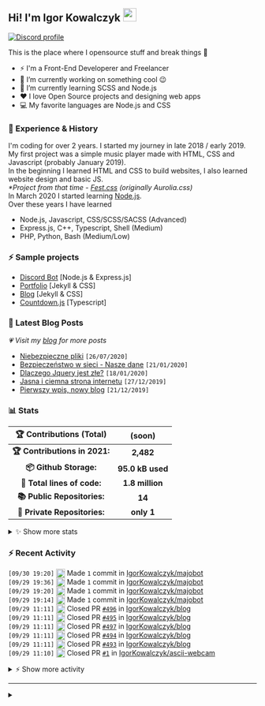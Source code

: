 <!-- ## Hi! I'm Igor Kowalczyk 🖐️ -->
## Hi! I'm Igor Kowalczyk <img src="https://raw.githubusercontent.com/igorkowalczyk/igorkowalczyk/master/src/images/wave.gif" width="27px">

[![Discord profile](https://discord.c99.nl/widget/theme-3/440200028292907048.png)](https://discord.com/users/440200028292907048)

This is the place where I opensource stuff and break things :rofl:

- ⚡  I'm a Front-End Developerer and Freelancer
- 🔭 I’m currently working on something cool :wink:
- 🌱 I’m currently learning SCSS and Node.js
- ❤️ I love Open Source projects and designing web apps
- 💻 My favorite languages are Node.js and CSS

### 💪 Experience & History
I'm coding for over 2 years. I started my journey in late 2018 / early 2019.<br>
My first project was a simple music player made with HTML, CSS and Javascript (probably January 2019).<br>
In the beginning I learned HTML and CSS to build websites, I also learned website design and basic JS.<br>
*\*Project from that time - [Fest.css](https://github.com/igorkowalczyk/fest) (originally Aurolia.css)*<br>
In March 2020 I started learning [Node.js](https://nodejs.org).<br>
Over these years I have learned
 * Node.js, Javascript, CSS/SCSS/SACSS (Advanced)
 * Express.js, C++, Typescript, Shell (Medium)
 * PHP, Python, Bash (Medium/Low)

### ⚡ Sample projects

* [Discord Bot](https://github.com/igorkowalczyk/majobot) [Node.js & Express.js]
* [Portfolio](https://igorkowalczyk.github.io) [Jekyll & CSS] 
* [Blog](https://igorkowalczyk.github.io/blog) [Jekyll & CSS] 
* [Countdown.js](https://igorkowalczyk.github.io/countdown) [Typescript] 

### 📕 Latest Blog Posts
*💗 Visit my [blog](https://igorkowalczyk.github.io/blog) for more posts*
<!-- START_SECTION:feed -->
   - [Niebezpieczne pliki](https://igorkowalczyk.github.io/blog/internet/2020/07/27/Niebezpieczne-pliki) `[26/07/2020]`
- [Bezpieczeństwo w sieci - Nasze dane](https://igorkowalczyk.github.io/blog/internet/2020/01/22/Bezpiecze%C5%84stwo-w-sieci-nasze-dane) `[21/01/2020]`
- [Dlaczego Jquery jest złe?](https://igorkowalczyk.github.io/blog/internet/programowanie/javascript/2020/01/19/Dlaczego-Jquery-jest-z%C5%82e) `[18/01/2020]`
- [Jasna i ciemna strona internetu](https://igorkowalczyk.github.io/blog/internet/2019/12/28/Jasna-i-ciemna-strona-internetu) `[27/12/2019]`
- [Pierwszy wpis, nowy blog](https://igorkowalczyk.github.io/blog/offtop/2019/12/22/Pierwszy-wpis,-nowy-blog) `[21/12/2019]`
<!-- Posts last updated on Sat Oct 02 2021 19:26:51 GMT+0000 (Coordinated Universal Time) -->
   <!-- END_SECTION:feed -->

### 📊 Stats

<!--START_SECTION:waka-->
 | 🏆 Contributions (Total) | (soon) |
|:-:|:-:|
| **🏆 Contributions in 2021:** | **2,482**|
| **📦 Github Storage:** | **95.0 kB used**|
| **📝 Total lines of code:** | **1.8 million**|
| **📚 Public Repositories:** | **14** |
| **🔑 Private Repositories:** | **only 1** |
<details><summary>✨ Show more stats</summary>

#### 🌞 I work most during day 

```text
🌞 Morning    185 commits    ████░░░░░░░░░░░░░░░░░░░░░   18.12% 
🌆 Daytime    506 commits    ████████████░░░░░░░░░░░░░   49.56% 
🌃 Evening    317 commits    ███████░░░░░░░░░░░░░░░░░░   31.05% 
🌙 Night      13 commits     ░░░░░░░░░░░░░░░░░░░░░░░░░   1.27%
```
#### 📅 I'm most productive on Tuesday 

```text
Monday       111 commits    ██░░░░░░░░░░░░░░░░░░░░░░░   10.87% 
Tuesday      209 commits    █████░░░░░░░░░░░░░░░░░░░░   20.47% 
Wednesday    204 commits    █████░░░░░░░░░░░░░░░░░░░░   19.98% 
Thursday     119 commits    ███░░░░░░░░░░░░░░░░░░░░░░   11.66% 
Friday       127 commits    ███░░░░░░░░░░░░░░░░░░░░░░   12.44% 
Saturday     145 commits    ███░░░░░░░░░░░░░░░░░░░░░░   14.2% 
Sunday       106 commits    ██░░░░░░░░░░░░░░░░░░░░░░░   10.38%
```


#### 📊 Weekly work stats 

```text
💬 Programming Languages: 
JSON                     1 min               ████████████████████░░░░░   83.04% 
JavaScript               0 secs              ███░░░░░░░░░░░░░░░░░░░░░░   12.03% 
Text                     0 secs              ░░░░░░░░░░░░░░░░░░░░░░░░░   3.25% 
Other                    0 secs              ░░░░░░░░░░░░░░░░░░░░░░░░░   1.68%

💻 Operating System: 
Linux                    2 mins              █████████████████████████   100.0%
```

</details>

<!-- Wakatime stats generated at 2021-10-02 19:18:54.268355 -->
<!--END_SECTION:waka-->

### :zap: Recent Activity
<!--START_SECTION:activity-->
`[09/30 19:20]` <a href="https://github.com/igorkowalczyk" title="📝"><img alt="📝" src="https://github.com/igorkowalczykbot/github-activity/raw/master/icons/commit.png" align="top" height="18"></a> Made `1` commit in [IgorKowalczyk/majobot](https://github.com/IgorKowalczyk/majobot)  
`[09/29 19:36]` <a href="https://github.com/igorkowalczyk" title="📝"><img alt="📝" src="https://github.com/igorkowalczykbot/github-activity/raw/master/icons/commit.png" align="top" height="18"></a> Made `1` commit in [IgorKowalczyk/majobot](https://github.com/IgorKowalczyk/majobot)  
`[09/29 19:20]` <a href="https://github.com/igorkowalczyk" title="📝"><img alt="📝" src="https://github.com/igorkowalczykbot/github-activity/raw/master/icons/commit.png" align="top" height="18"></a> Made `1` commit in [IgorKowalczyk/majobot](https://github.com/IgorKowalczyk/majobot)  
`[09/29 19:14]` <a href="https://github.com/igorkowalczyk" title="📝"><img alt="📝" src="https://github.com/igorkowalczykbot/github-activity/raw/master/icons/commit.png" align="top" height="18"></a> Made `1` commit in [IgorKowalczyk/majobot](https://github.com/IgorKowalczyk/majobot)  
`[09/29 11:11]` <a href="https://github.com/igorkowalczyk" title="❌"><img alt="❌" src="https://github.com/igorkowalczykbot/github-activity/raw/master/icons/pr-close.png" align="top" height="18"></a> Closed PR [`#496`](https://github.com//IgorKowalczyk/blog/pull/496 'New comment by top-kreditka.ru') in [IgorKowalczyk/blog](https://github.com/IgorKowalczyk/blog)  
`[09/29 11:11]` <a href="https://github.com/igorkowalczyk" title="❌"><img alt="❌" src="https://github.com/igorkowalczykbot/github-activity/raw/master/icons/pr-close.png" align="top" height="18"></a> Closed PR [`#495`](https://github.com//IgorKowalczyk/blog/pull/495 'New comment by top-kreditka.ru') in [IgorKowalczyk/blog](https://github.com/IgorKowalczyk/blog)  
`[09/29 11:11]` <a href="https://github.com/igorkowalczyk" title="❌"><img alt="❌" src="https://github.com/igorkowalczykbot/github-activity/raw/master/icons/pr-close.png" align="top" height="18"></a> Closed PR [`#497`](https://github.com//IgorKowalczyk/blog/pull/497 'New comment by top-kreditka.ru') in [IgorKowalczyk/blog](https://github.com/IgorKowalczyk/blog)  
`[09/29 11:11]` <a href="https://github.com/igorkowalczyk" title="❌"><img alt="❌" src="https://github.com/igorkowalczykbot/github-activity/raw/master/icons/pr-close.png" align="top" height="18"></a> Closed PR [`#494`](https://github.com//IgorKowalczyk/blog/pull/494 'New comment by top-creditka.ru') in [IgorKowalczyk/blog](https://github.com/IgorKowalczyk/blog)  
`[09/29 11:11]` <a href="https://github.com/igorkowalczyk" title="❌"><img alt="❌" src="https://github.com/igorkowalczykbot/github-activity/raw/master/icons/pr-close.png" align="top" height="18"></a> Closed PR [`#493`](https://github.com//IgorKowalczyk/blog/pull/493 'New comment by top-creditka.ru') in [IgorKowalczyk/blog](https://github.com/IgorKowalczyk/blog)  
`[09/29 11:10]` <a href="https://github.com/igorkowalczyk" title="❌"><img alt="❌" src="https://github.com/igorkowalczykbot/github-activity/raw/master/icons/pr-close.png" align="top" height="18"></a> Closed PR [`#1`](https://github.com//IgorKowalczyk/ascii-webcam/pull/1 'Bump pillow from 8.3.1 to 8.3.2') in [IgorKowalczyk/ascii-webcam](https://github.com/IgorKowalczyk/ascii-webcam)  

<details><summary>⚡ Show more activity</summary>

`[09/29 11:10]` <a href="https://github.com/igorkowalczyk" title="📝"><img alt="📝" src="https://github.com/igorkowalczykbot/github-activity/raw/master/icons/commit.png" align="top" height="18"></a> Made `1` commit in [IgorKowalczyk/ascii-webcam](https://github.com/IgorKowalczyk/ascii-webcam)  
`[09/29 10:32]` <a href="https://github.com/igorkowalczyk" title="🏷"><img alt="🏷" src="https://github.com/igorkowalczykbot/github-activity/raw/master/icons/release.png" align="top" height="18"></a> Released [`v0.0.0`](https://github.com/IgorKowalczyk/ascii-webcam/releases/tag/v0.0.0) in [IgorKowalczyk/ascii-webcam](https://github.com/IgorKowalczyk/ascii-webcam)  
`[09/28 18:26]` <a href="https://github.com/igorkowalczyk" title="📝"><img alt="📝" src="https://github.com/igorkowalczykbot/github-activity/raw/master/icons/commit.png" align="top" height="18"></a> Made `2` commits in [IgorKowalczyk/majobot](https://github.com/IgorKowalczyk/majobot)  
`[09/28 17:57]` <a href="https://github.com/igorkowalczyk" title="📝"><img alt="📝" src="https://github.com/igorkowalczykbot/github-activity/raw/master/icons/commit.png" align="top" height="18"></a> Made `1` commit in [IgorKowalczyk/majobot](https://github.com/IgorKowalczyk/majobot)  
`[09/28 17:34]` <a href="https://github.com/igorkowalczyk" title="📝"><img alt="📝" src="https://github.com/igorkowalczykbot/github-activity/raw/master/icons/commit.png" align="top" height="18"></a> Made `3` commits in [IgorKowalczyk/majobot](https://github.com/IgorKowalczyk/majobot)  

</details>
<!--END_SECTION:activity-->

---

<details>
 <summary> </summary>
 <h5>The cake is a lie 🍰❤️</h5>
 <a href="https://igorkowalczyk.github.io"><img src="https://komarev.com/ghpvc/?username=igorkowalczyk&style=flat-square&color=333333&label=Github+profile+views" alt="Github profile views"></a>
</details>